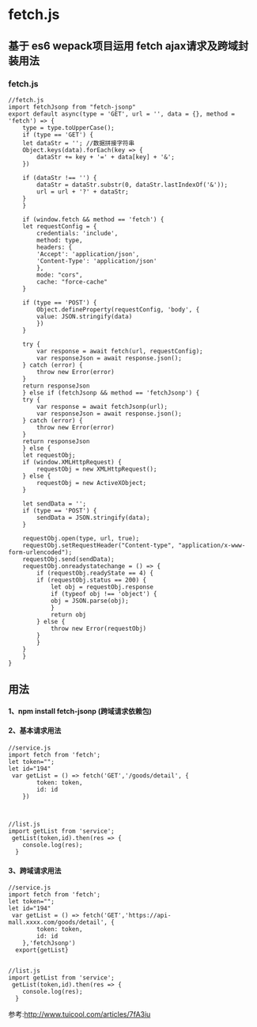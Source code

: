 # fetch.js
## 基于 es6 wepack项目运用 fetch ajax请求及跨域封装用法

### fetch.js

	//fetch.js
	import fetchJsonp from "fetch-jsonp"
	export default async(type = 'GET', url = '', data = {}, method = 'fetch') => {
	    type = type.toUpperCase();
	    if (type == 'GET') {
		let dataStr = ''; //数据拼接字符串
		Object.keys(data).forEach(key => {
		    dataStr += key + '=' + data[key] + '&';
		})

		if (dataStr !== '') {
		    dataStr = dataStr.substr(0, dataStr.lastIndexOf('&'));
		    url = url + '?' + dataStr;
		}
	    }

	    if (window.fetch && method == 'fetch') {
		let requestConfig = {
		    credentials: 'include',
		    method: type,
		    headers: {
			'Accept': 'application/json',
			'Content-Type': 'application/json'
		    },
		    mode: "cors",
		    cache: "force-cache"
		}

		if (type == 'POST') {
		    Object.defineProperty(requestConfig, 'body', {
			value: JSON.stringify(data)
		    })
		}

		try {
		    var response = await fetch(url, requestConfig);
		    var responseJson = await response.json();
		} catch (error) {
		    throw new Error(error)
		}
		return responseJson
	    } else if (fetchJsonp && method == 'fetchJsonp') {
		try {
		    var response = await fetchJsonp(url);
		    var responseJson = await response.json();
		} catch (error) {
		    throw new Error(error)
		}
		return responseJson
	    } else {
		let requestObj;
		if (window.XMLHttpRequest) {
		    requestObj = new XMLHttpRequest();
		} else {
		    requestObj = new ActiveXObject;
		}

		let sendData = '';
		if (type == 'POST') {
		    sendData = JSON.stringify(data);
		}

		requestObj.open(type, url, true);
		requestObj.setRequestHeader("Content-type", "application/x-www-form-urlencoded");
		requestObj.send(sendData);
		requestObj.onreadystatechange = () => {
		    if (requestObj.readyState == 4) {
			if (requestObj.status == 200) {
			    let obj = requestObj.response
			    if (typeof obj !== 'object') {
				obj = JSON.parse(obj);
			    }
			    return obj
			} else {
			    throw new Error(requestObj)
			}
		    }
		}
	    }
	}

## 用法
#### 1、npm install fetch-jsonp (跨域请求依赖包)

#### 2、基本请求用法
	//service.js
 	import fetch from 'fetch';
 	let token="";
 	let id="194"
     var getList = () => fetch('GET','/goods/detail', {
            token: token,
            id: id
        })



	//list.js
	import getList from 'service';
     getList(token,id).then(res => {
        console.log(res);
      }




#### 3、跨域请求用法
	//service.js
 	import fetch from 'fetch';
 	let token="";
 	let id="194"
     var getList = () => fetch('GET','https://api-mall.xxxx.com/goods/detail', {
            token: token,
            id: id
        },'fetchJsonp')
	  export{getList}


	//list.js
	import getList from 'service';
     getList(token,id).then(res => {
        console.log(res);
      }



   参考:http://www.tuicool.com/articles/7fA3iu
